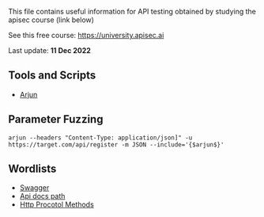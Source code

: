 This file contains useful information for API testing obtained by studying the apisec course (link below)

See this free course:
https://university.apisec.ai

Last update: **11 Dec 2022**

## Tools and Scripts
- [Arjun](https://github.com/s0md3v/Arjun)

## Parameter Fuzzing

```
arjun --headers "Content-Type: application/json]" -u https://target.com/api/register -m JSON --include='{$arjun$}'
```


## Wordlists
  -  [Swagger](API-Sec-Testing/Swagger.txt)
  -  [Api docs path](API-Sec-Testing/Api_docs_path.txt)
  -  [Http Procotol Methods](API-Sec-Testing/http-protocol-methods.txt)
